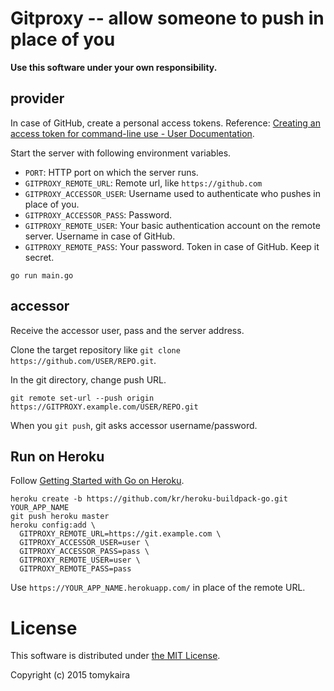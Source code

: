 # Gitproxy -- allow someone to push in place of you

**Use this software under your own responsibility.**

## provider

In case of GitHub, create a personal access tokens.
Reference: [Creating an access token for command-line use - User Documentation](https://help.github.com/articles/creating-an-access-token-for-command-line-use/).

Start the server with following environment variables.

- `PORT`: HTTP port on which the server runs.
- `GITPROXY_REMOTE_URL`: Remote url, like `https://github.com`
- `GITPROXY_ACCESSOR_USER`: Username used to authenticate who pushes in place of you.
- `GITPROXY_ACCESSOR_PASS`: Password.
- `GITPROXY_REMOTE_USER`: Your basic authentication account on the remote server. Username in case of GitHub.
- `GITPROXY_REMOTE_PASS`: Your password. Token in case of GitHub. Keep it secret.

```
go run main.go
```

## accessor

Receive the accessor user, pass and the server address.

Clone the target repository like `git clone https://github.com/USER/REPO.git`.

In the git directory, change push URL.

```
git remote set-url --push origin https://GITPROXY.example.com/USER/REPO.git
```

When you `git push`, git asks accessor username/password.

## Run on Heroku

Follow [Getting Started with Go on Heroku](http://mmcgrana.github.io/2012/09/getting-started-with-go-on-heroku.html).

```
heroku create -b https://github.com/kr/heroku-buildpack-go.git YOUR_APP_NAME
git push heroku master
heroku config:add \
  GITPROXY_REMOTE_URL=https://git.example.com \
  GITPROXY_ACCESSOR_USER=user \
  GITPROXY_ACCESSOR_PASS=pass \
  GITPROXY_REMOTE_USER=user \
  GITPROXY_REMOTE_PASS=pass
```

Use `https://YOUR_APP_NAME.herokuapp.com/` in place of the remote URL.

# License

This software is distributed under [the MIT License](http://opensource.org/licenses/MIT).

Copyright (c) 2015 tomykaira
